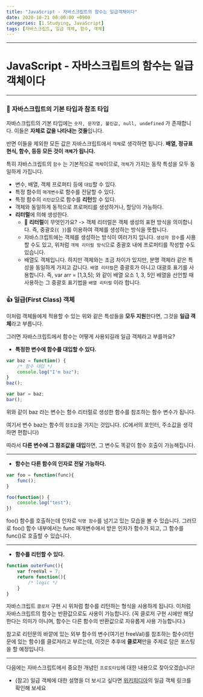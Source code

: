 ```yaml
---
title: "JavaScript - 자바스크립트의 함수는 일급객체이다"
date: 2020-10-21 00:00:00 +0900
categories: [1.Studying, JavaScript]
tags: [자바스크립트, 일급 객체, 함수, 객체]
---
```




------

# **JavaScript - 자바스크립트의 함수는 일급객체이다**


------

### 🚀 **자바스크립트의 기본 타입과 참조 타입**

자바스크립트의 기본 타입에는 `숫자, 문자열, 불린값, null, undefined` 가 존재합니다. 이들은 **자체로 값을 나타내는 것들**입니다.

반면 이들을 제외한 모든 값은 자바스크립트에서 `객체`로 생각하면 됩니다. **배열, 정규표현식, 함수, 등등 모든 것이 `객체`가 됩니다.**

특히 자바스크립트의 `함수` 는 기본적으로 `객체`이므로, `객체`가 가지는 동작 특성을 모두 동일하게 가집니다.

* 변수, 배열, 객체 프로퍼티 등에 `대입`할 수 있다.
* 특정 함수의 `매개변수`로 함수를 전달할 수 있다.
* 특정 함수의 `리턴값`으로 함수를 **리턴**할 수 있다.
* 객체와 동일하게 동적으로 프로퍼티를 생성하거나, 할당이 가능하다.
* **리터럴**에 의해 생성한다.
  * 🔑 **리터럴**이 무엇인가요? -> 객체 리터럴은 객체 생성의 표현 방식을 의미합니다. 즉, 중괄호(`{ }`)를 이용하여 객체를 생성하는 방식을 뜻합니다.
  * 자바스크립트에는 객체를 생성하는 방식이 여러가지 입니다. `생성자 함수`를 사용할 수도 있고, 위처럼 `객체 리터럴 방식`으로 중괄호 내에 프로퍼티를 작성할 수도 있습니다.
  * 배열도 객체입니다. 하지만 객체와는 조금 차이가 있지만, 분명 객체라 같은 특성을 동일하게 가지고 갑니다. `배열 리터럴`은 중괄호가 아니고 대괄호 표기를 사용합니다. 즉, var arr = [1,3,5]; 와 같이 배열 요소 1, 3, 5인 배열을 선언할 때 사용하는 그 중괄호 표기법을 `배열 리터럴` 이라 합니다.



### **👍 일급(First Class) 객체**

이처럼 객체들에게 적용할 수 있는 위와 같은 특성들을 **모두 지원**한다면, 그것을 **일급 객체**라고 부릅니다.

그러면 자바스크립트에서 함수는 어떻게 사용되길래 일급 객체라고 부를까요?

* **특정한 변수에 함수를 대입할 수 있다.**

```javascript
var baz = function() {
	/* 함수 대입 */
	console.log("I'm baz");
}
baz();

var bar = baz;
bar();
```

위와 같이 baz 라는 변수는 함수 리터럴로 생성한 함수를 참조하는 함수 변수가 됩니다.

여기서 변수 baz는 함수의 `참조값`을 가지는 것입니다. (C에서의 포인터, 주소값을 생각하면 편합니다)

따라서 **다른 변수에 그 참조값을 대입**하면, 그 변수도 똑같이 함수 호출이 가능해집니다.

------

* **함수는 다른 함수의 인자로 전달 가능하다.**

```javascript
var foo = function(func){
	func();
}

foo(function() {
	console.log("test");
})
```

foo() 함수를 호출하는데 인자로 `익명 함수`를 넘기고 있는 모습을 볼 수 있습니다. 그러므로 foo() 함수 내부에서는 func 매개변수에서 받은 인자가 함수가 되고, 그 함수를 func()로 호출할 수 있습니다.

------

* **함수를 리턴할 수 있다.**

```javascript
function outerFunc(){
	var freeVal = 7;
	return function(){
		/* logic */
	}
}
```

자바스크립트 `클로저` 구현 시 위처럼 함수를 리턴하는 형식을 사용하게 됩니다. 이처럼 자바스크립트의 함수는 반환값으로도 사용이 가능합니다. (꼭 클로저 구현 시에만 해당한다는 의미가 아니며, 함수는 다른 함수의 반환값으로 자유롭게 사용 가능합니다.)

참고로 리턴문의 바깥에 있는 외부 함수의 변수(여기선 freeVal)를 참조하는 함수(리턴문에 있는 함수)를 클로저라고 부르는데, 이것은 추후에 **클로저**만을 주제로 담은 포스팅을 할 예정입니다.

------

다음에는 자바스크립트에서 중요한 개념인 `프로토타입`에 대한 내용으로 찾아오겠습니다!

* (참고) 일급 객체에 대한 설명을 더 보시고 싶다면 [위키피디아](https://ko.wikipedia.org/wiki/%EC%9D%BC%EA%B8%89_%EA%B0%9D%EC%B2%B4)의 일급 객체 링크를 확인해 보세요

